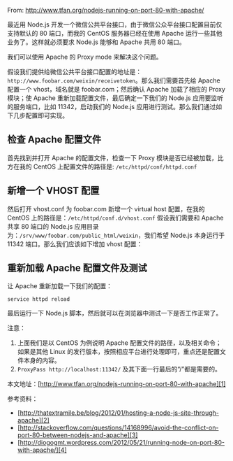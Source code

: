 From: <http://www.tfan.org/nodejs-running-on-port-80-with-apache/>

最近用 Node.js 开发一个微信公共平台接口，由于微信公众平台接口配置目前仅支持默认的 80 端口，而我的 CentOS 服务器已经在使用 Apache 运行一些其他业务了。这样就必须要求 Node.js 能够和 Apache 共用 80 端口。 

我们可以使用 Apache 的 Proxy mode 来解决这个问题。 

假设我们提供给微信公共平台接口配置的地址是：`http://www.foobar.com/weixin/receivetoken`。那么我们需要首先给 Apache 配置一个 vhost，域名就是 foobar.com；然后确认 Apache 加载了相应的 Proxy 模块；使 Apache 重新加载配置文件，最后确定一下我们的 Node.js 应用要监听的服务端口，比如 11342，启动我们的 Node.js 应用进行测试。那么我们通过如下几步配置即可实现。 

## 检查 Apache 配置文件 

首先找到并打开 Apache 的配置文件，检查一下 Proxy 模块是否已经被加载，比方在我的 CentOS 上配置文件的路径是: `/etc/httpd/conf/httpd.conf`  


## 新增一个 VHOST 配置 

然后打开 vhost.conf 为 foobar.com 新增一个 virtual host 配置，在我的 CentOS 上的路径是：`/etc/httpd/conf.d/vhost.conf` 假设我们需要和 Apache 共享 80 端口的 Node.js 应用目录为：`/srv/www/foobar.com/public_html/weixin`，我们希望 Node.js 本身运行于 11342 端口。那么我们应该如下增加 vhost 配置： 

## 重新加载 Apache 配置文件及测试 

让 Apache 重新加载一下我们的配置： 

`service httpd reload`

最后运行一下 Node.js 脚本，然后就可以在浏览器中测试一下是否工作正常了。 

注意： 

  1. 上面我们是以 CentOS 为例说明 Apache 配置文件的路径，以及相关命令；如果是其他 Linux 的发行版本，按照相应平台进行处理即可，重点还是配置文件本身的内容。
  2. `ProxyPass http://localhost:11342/` 及其下面一行最后的“/”都是需要的。

本文地址：[http://www.tfan.org/nodejs-running-on-port-80-with-apache][1]

   [1]: http://www.tfan.org/nodejs-running-on-port-80-with-apache

参考资料： 

  * [http://thatextramile.be/blog/2012/01/hosting-a-node-js-site-through-apache][2]
  * [http://stackoverflow.com/questions/14168996/avoid-the-conflict-on-port-80-between-nodejs-and-apache][3]
  * [http://diogogmt.wordpress.com/2012/05/21/running-node-on-port-80-with-apache/][4]

   [2]: http://thatextramile.be/blog/2012/01/hosting-a-node-js-site-through-apache
   [3]: http://stackoverflow.com/questions/14168996/avoid-the-conflict-on-port-80-between-nodejs-and-apache
   [4]: http://diogogmt.wordpress.com/2012/05/21/running-node-on-port-80-with-apache/

